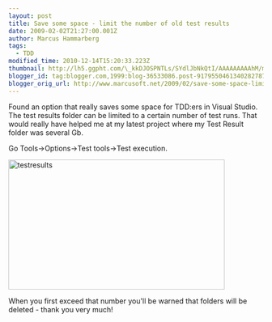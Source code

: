 ```yaml
---
layout: post
title: Save some space - limit the number of old test results
date: 2009-02-02T21:27:00.001Z
author: Marcus Hammarberg
tags:
  - TDD
modified_time: 2010-12-14T15:20:33.223Z
thumbnail: http://lh5.ggpht.com/\_kkDJOSPNTLs/SYdlJbNkQtI/AAAAAAAAAhM/mO2snzO8AfM/s72-c/testresults_thumb%5B1%5D.jpg?imgmax=800
blogger_id: tag:blogger.com,1999:blog-36533086.post-9179550461340282787
blogger_orig_url: http://www.marcusoft.net/2009/02/save-some-space-limit-number-of-old.html
---
```



Found an option that really saves some space for TDD:ers in Visual
Studio. The test results folder can be limited to a certain number of
test runs. That would really have helped me at my latest project where
my Test Result folder was several Gb.

Go Tools-\>Options-\>Test tools-\>Test execution.

[<img
src="http://lh5.ggpht.com/_kkDJOSPNTLs/SYdlJbNkQtI/AAAAAAAAAhM/mO2snzO8AfM/testresults_thumb%5B1%5D.jpg?imgmax=800"
style="border-right: 0px; border-top: 0px; border-left: 0px; border-bottom: 0px"
data-border="0" width="427" height="257" alt="testresults" />](http://lh5.ggpht.com/_kkDJOSPNTLs/SYdlI03mn1I/AAAAAAAAAhI/OapkHmSrTLQ/s1600-h/testresults%5B3%5D.jpg)

When you first exceed that number you'll be warned that folders will be
deleted - thank you very much!
